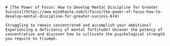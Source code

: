 
    # [The Power of Focus: How to Develop Mental Discipline for Greater Success](https://www.mindhaste.com/t/focus/the-power-of-focus-how-to-develop-mental-discipline-for-greater-success-674)

    Struggling to remain concentrated and accomplish your ambitions? Experiencing a deficiency of mental fortitude? Uncover the potency of concentration and discover how to cultivate the psychological strength you require to triumph.
    